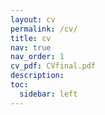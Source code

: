 ```yaml
---
layout: cv
permalink: /cv/
title: cv
nav: true
nav_order: 1
cv_pdf: CVfinal.pdf
description:
toc:
  sidebar: left
---
```


